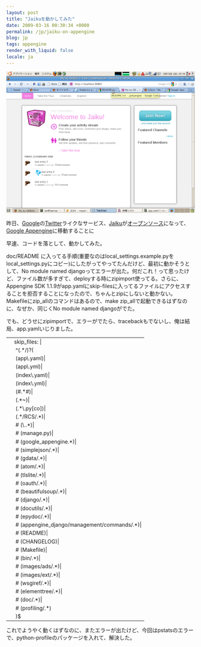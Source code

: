 ```yaml
---
layout: post
title: "Jaikuを動かしてみた"
date: 2009-03-16 00:30:34 +0000
permalink: /jp/jaiku-on-appengine
blog: jp
tags: appengine
render_with_liquid: false
locale: ja
---
```


<p><a href="/assets/images/516/jaiku.png"><img src="/assets/images/516/jaiku.png" /></a></p>

<p>昨日、<a href="http://www.google.co.jp/">Google</a>の<a href="http://www.twitter.com/">Twitter</a>ライクなサービス、<a href="http://www.jaiku.com/">Jaiku</a>が<a href="http://code.google.com/p/jaikuengine/">オープンソース</a>になって、<a href="http://code.google.com/intl/ja/appengine/">Google Appengine</a>に移動することに</p>

<p>早速、コードを落として、動かしてみた。</p>

<p>doc/README に入ってる手順(重要なのはlocal_settings.example.pyをlocal_settings.pyにコピー)にしたがってやってたんだけど、最初に動かそうとして、No module named djangoってエラーが出た。何だこれ！って思ったけど、ファイル数が多すぎて、deployする時にzipimport使ってる。さらに、Appengine SDK 1.1.9がapp.yamlにskip-filesに入ってるファイルにアクセスすることを拒否することになったので、ちゃんとzipにしないと動かない。Makefileにzip_allのコマンドはあるので、make zip_allで起動できるはずなのに、なぜか、同じくNo module named djangoがでた。</p>

<p>でも、どうせにzipimportで、エラーがでたら、tracebackもでないし、俺は結局、app.yamlいじりました。</p>

<div class="codeblock amc_yaml amc_long"><table><tr class="amc_code_odd"><td class="amc_line"><div class="amc1"></div></td><td>skip_files: |<br />
</td></tr><tr class="amc_code_even"><td class="amc_line"><div class="amc2"></div></td><td>&nbsp;^(.*/)?(<br />
</td></tr><tr class="amc_code_odd"><td class="amc_line"><div class="amc3"></div></td><td>&nbsp;(app\.yaml)|<br />
</td></tr><tr class="amc_code_even"><td class="amc_line"><div class="amc4"></div></td><td>&nbsp;(app\.yml)|<br />
</td></tr><tr class="amc_code_odd"><td class="amc_line"><div class="amc5"></div></td><td>&nbsp;(index\.yaml)|<br />
</td></tr><tr class="amc_code_even"><td class="amc_line"><div class="amc6"></div></td><td>&nbsp;(index\.yml)|<br />
</td></tr><tr class="amc_code_odd"><td class="amc_line"><div class="amc7"></div></td><td>&nbsp;(#.*#)|<br />
</td></tr><tr class="amc_code_even"><td class="amc_line"><div class="amc8"></div></td><td>&nbsp;(.*~)|<br />
</td></tr><tr class="amc_code_odd"><td class="amc_line"><div class="amc9"></div></td><td>&nbsp;(.*\.py[co])|<br />
</td></tr><tr class="amc_code_even"><td class="amc_line"><div class="amc0"><div class="amc1"></div></div></td><td>&nbsp;(.*/RCS/.*)|<br />
</td></tr><tr class="amc_code_odd"><td class="amc_line"><div class="amc1"><div class="amc1"></div></div></td><td>&nbsp;# (\..*)|<br />
</td></tr><tr class="amc_code_even"><td class="amc_line"><div class="amc2"><div class="amc1"></div></div></td><td>&nbsp;# (manage.py)|<br />
</td></tr><tr class="amc_code_odd"><td class="amc_line"><div class="amc3"><div class="amc1"></div></div></td><td>&nbsp;# (google_appengine.*)|<br />
</td></tr><tr class="amc_code_even"><td class="amc_line"><div class="amc4"><div class="amc1"></div></div></td><td>&nbsp;# (simplejson/.*)|<br />
</td></tr><tr class="amc_code_odd"><td class="amc_line"><div class="amc5"><div class="amc1"></div></div></td><td>&nbsp;# (gdata/.*)|<br />
</td></tr><tr class="amc_code_even"><td class="amc_line"><div class="amc6"><div class="amc1"></div></div></td><td>&nbsp;# (atom/.*)|<br />
</td></tr><tr class="amc_code_odd"><td class="amc_line"><div class="amc7"><div class="amc1"></div></div></td><td>&nbsp;# (tlslite/.*)|<br />
</td></tr><tr class="amc_code_even"><td class="amc_line"><div class="amc8"><div class="amc1"></div></div></td><td>&nbsp;# (oauth/.*)|<br />
</td></tr><tr class="amc_code_odd"><td class="amc_line"><div class="amc9"><div class="amc1"></div></div></td><td>&nbsp;# (beautifulsoup/.*)|<br />
</td></tr><tr class="amc_code_even"><td class="amc_line"><div class="amc0"><div class="amc2"></div></div></td><td>&nbsp;# (django/.*)|<br />
</td></tr><tr class="amc_code_odd"><td class="amc_line"><div class="amc1"><div class="amc2"></div></div></td><td>&nbsp;# (docutils/.*)|<br />
</td></tr><tr class="amc_code_even"><td class="amc_line"><div class="amc2"><div class="amc2"></div></div></td><td>&nbsp;# (epydoc/.*)|<br />
</td></tr><tr class="amc_code_odd"><td class="amc_line"><div class="amc3"><div class="amc2"></div></div></td><td>&nbsp;# (appengine_django/management/commands/.*)|<br />
</td></tr><tr class="amc_code_even"><td class="amc_line"><div class="amc4"><div class="amc2"></div></div></td><td>&nbsp;# (README)|<br />
</td></tr><tr class="amc_code_odd"><td class="amc_line"><div class="amc5"><div class="amc2"></div></div></td><td>&nbsp;# (CHANGELOG)|<br />
</td></tr><tr class="amc_code_even"><td class="amc_line"><div class="amc6"><div class="amc2"></div></div></td><td>&nbsp;# (Makefile)|<br />
</td></tr><tr class="amc_code_odd"><td class="amc_line"><div class="amc7"><div class="amc2"></div></div></td><td>&nbsp;# (bin/.*)|<br />
</td></tr><tr class="amc_code_even"><td class="amc_line"><div class="amc8"><div class="amc2"></div></div></td><td>&nbsp;# (images/ads/.*)|<br />
</td></tr><tr class="amc_code_odd"><td class="amc_line"><div class="amc9"><div class="amc2"></div></div></td><td>&nbsp;# (images/ext/.*)|<br />
</td></tr><tr class="amc_code_even"><td class="amc_line"><div class="amc0"><div class="amc3"></div></div></td><td>&nbsp;# (wsgiref/.*)|<br />
</td></tr><tr class="amc_code_odd"><td class="amc_line"><div class="amc1"><div class="amc3"></div></div></td><td>&nbsp;# (elementtree/.*)|<br />
</td></tr><tr class="amc_code_even"><td class="amc_line"><div class="amc2"><div class="amc3"></div></div></td><td>&nbsp;# (doc/.*)|<br />
</td></tr><tr class="amc_code_odd"><td class="amc_line"><div class="amc3"><div class="amc3"></div></div></td><td>&nbsp;# (profiling/.*)<br />
</td></tr><tr class="amc_code_even"><td class="amc_line"><div class="amc4"><div class="amc3"></div></div></td><td>&nbsp;)$</td></tr></table></div>

<p>これでようやく動くはずなのに、またエラーが出たけど、今回はpstatsのエラーで、python-profileのパッケージを入れて、解決した。</p>

